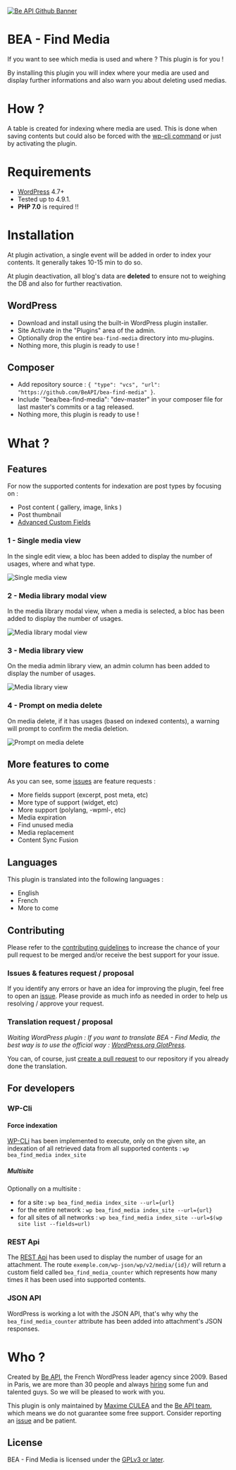 <a href="https://beapi.fr/?utm_source=GitHub&utm_medium=Banner&utm_campaign=bea-find-media">![Be API Github Banner](assets/images/banner-github.png)</a>

# BEA - Find Media

If you want to see which media is used and where ? This plugin is for you !

By installing this plugin you will index where your media are used and display further informations and also warn you about deleting used medias. 

# How ?

A table is created for indexing where media are used. This is done when saving contents but could also be forced with the [wp-cli command](#force-indexation) or just by activating the plugin. 

# Requirements

- [WordPress](https://wordpress.org/) 4.7+
- Tested up to 4.9.1.
- **PHP 7.0** is required !!

# Installation

At plugin activation, a single event will be added in order to index your contents. It generally takes 10-15 min to do so.

At plugin deactivation, all blog's data are **deleted** to ensure not to weighing the DB and also for further reactivation.

## WordPress

- Download and install using the built-in WordPress plugin installer.
- Site Activate in the "Plugins" area of the admin.
- Optionally drop the entire `bea-find-media` directory into mu-plugins.
- Nothing more, this plugin is ready to use !

## Composer

- Add repository source : `{ "type": "vcs", "url": "https://github.com/BeAPI/bea-find-media" }`.
- Include `"bea/bea-find-media": "dev-master" in your composer file for last master's commits or a tag released.
- Nothing more, this plugin is ready to use !

# What ?

## Features 

For now the supported contents for indexation are post types by focusing on :

- Post content ( gallery, image, links )
- Post thumbnail
- [Advanced Custom Fields](https://fr.wordpress.org/plugins/advanced-custom-fields/)

### 1 - Single media view

In the single edit view, a bloc has been added to display the number of usages, where and what type.

![Single media view](assets/images/screenshot-1.png)

### 2 - Media library modal view

In the media library modal view, when a media is selected, a bloc has been added to display the number of usages.

![Media library modal view](assets/images/screenshot-2.png)

### 3 - Media library view

On the media admin library view, an admin column has been added to display the number of usages.

![Media library view](assets/images/screenshot-3.png)

### 4 - Prompt on media delete

On media delete, if it has usages (based on indexed contents), a warning will prompt to confirm the media deletion.

![Prompt on media delete](assets/images/screenshot-4.png)

## More features to come

As you can see, some [issues](../../issues?q=is%3Aissue+is%3Aopen+label%3Aquestion) are feature requests :
- More fields support (excerpt, post meta, etc)
- More type of support (widget, etc)
- More support (polylang, -wpml-, etc)
- Media expiration
- Find unused media
- Media replacement
- Content Sync Fusion

## Languages

This plugin is translated into the following languages :
- English
- French
- More to come

## Contributing

Please refer to the [contributing guidelines](.github/CONTRIBUTING.md) to increase the chance of your pull request to be merged and/or receive the best support for your issue.

### Issues & features request / proposal

If you identify any errors or have an idea for improving the plugin, feel free to open an [issue](../../issues/new). Please provide as much info as needed in order to help us resolving / approve your request.

### Translation request / proposal

_Waiting WordPress plugin : If you want to translate BEA - Find Media, the best way is to use the official way :
[WordPress.org GlotPress](https://translate.wordpress.org/projects/wp-plugins/bea-find-media)._

You can, of course, just [create a pull request](../../compare) to our repository if you already done the translation.

## For developers

### WP-Cli

#### Force indexation

[WP-CLi](http://wp-cli.org) has been implemented to execute, only on the given site, an indexation of all retrieved data from all supported contents : `wp bea_find_media index_site`
 
##### Multisite

Optionally on a multisite :
* for a site : `wp bea_find_media index_site --url={url}`
* for the entire network : `wp bea_find_media index_site --url={url}`
* for all sites of all networks : `wp bea_find_media index_site --url=$(wp site list --fields=url)`

### REST Api

The [REST Api](https://developer.wordpress.org/rest-api/) has been used to display the number of usage for an attachment. The route `exemple.com/wp-json/wp/v2/media/{id}/` will return a custom field called `bea_find_media_counter` which represents how many times it has been used into supported contents.

### JSON API

WordPress is working a lot with the JSON API, that's why why the `bea_find_media_counter` attribute has been added into attachment's JSON responses.

# Who ?

Created by [Be API](https://beapi.fr/?utm_source=GitHub&utm_medium=Link&utm_campaign=bea-find-media), the French WordPress leader agency since 2009. Based in Paris, we are more than 30 people and always [hiring](https://beapi.workable.com) some fun and talented guys. So we will be pleased to work with you.

This plugin is only maintained by [Maxime CULEA](https://maximeculea.fr) and the [Be API team](https://beapi.fr/?utm_source=GitHub&utm_medium=Link&utm_campaign=bea-find-media), which means we do not guarantee some free support. Consider reporting an [issue](#issues--features-request--proposal) and be patient. 

## License

BEA - Find Media is licensed under the [GPLv3 or later](LICENSE.md).
